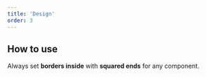 ```yaml
---
title: 'Design'
order: 3
---
```


## How to use

Always set **borders inside** with **squared ends** for any component.

